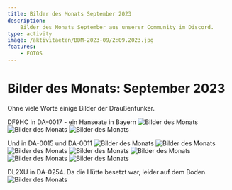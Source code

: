 ```yaml
---
title: Bilder des Monats September 2023
description:
    Bilder des Monats September aus unserer Community im Discord.
type: activity
image: /aktivitaeten/BDM-2023-09/2:09.2023.jpg
features:
    - FOTOS
---
```


# Bilder des Monats: September 2023

Ohne viele Worte einige Bilder der Draußenfunker.

DF9HC in DA-0017 - ein Hanseate in Bayern
![Bilder des Monats](/aktivitaeten/BDM-2023-09/00_09-2023.jpg)
![Bilder des Monats](/aktivitaeten/BDM-2023-09/01_09-2023.jpg)
![Bilder des Monats](/aktivitaeten/BDM-2023-09/02_09-2023.jpg)

Und in DA-0015 und DA-0011
![Bilder des Monats](/aktivitaeten/BDM-2023-09/03_09-2023.jpg)
![Bilder des Monats](/aktivitaeten/BDM-2023-09/04_09-2023.jpg)
![Bilder des Monats](/aktivitaeten/BDM-2023-09/05_09-2023.jpg)
![Bilder des Monats](/aktivitaeten/BDM-2023-09/06_09-2023.jpg)
![Bilder des Monats](/aktivitaeten/BDM-2023-09/07_09-2023.jpg)
![Bilder des Monats](/aktivitaeten/BDM-2023-09/08_09-2023.jpg)
![Bilder des Monats](/aktivitaeten/BDM-2023-09/09_09-2023.jpg)

DL2XU in DA-0254. Da die Hütte besetzt war, leider auf dem Boden.
![Bilder des Monats](/aktivitaeten/BDM-2023-09/10_09-2023.jpg)

